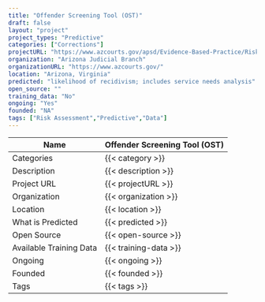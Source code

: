```yaml
---
title: "Offender Screening Tool (OST)"
draft: false
layout: "project"
project_types: "Predictive"
categories: ["Corrections"]
projectURL: "https://www.azcourts.gov/apsd/Evidence-Based-Practice/Risk-Needs-Assessment/Offender-Screening-Tool-OST"
organization: "Arizona Judicial Branch"
organizationURL: "https://www.azcourts.gov/"
location: "Arizona, Virginia"
predicted: "likelihood of recidivism; includes service needs analysis"
open_source: ""
training_data: "No"
ongoing: "Yes"
founded: "NA"
tags: ["Risk Assessment","Predictive","Data"]
---
```



Name                    |  Offender Screening Tool (OST)    
------------------------|----
Categories              | {{< category >}} 
Description             | {{< description >}} 
Project URL             | {{< projectURL >}} 
Organization            | {{< organization >}} 
Location                | {{< location >}} 
What is Predicted       | {{< predicted >}} 
Open Source             | {{< open-source >}} 
Available Training Data | {{< training-data >}}
Ongoing                 | {{< ongoing >}} 
Founded                 | {{< founded >}} 
Tags                    | {{< tags >}} 
